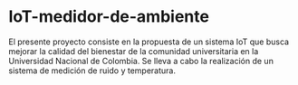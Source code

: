 # IoT-medidor-de-ambiente
El presente proyecto consiste en la propuesta de un sistema IoT que busca mejorar la calidad del bienestar de la comunidad universitaria en la Universidad Nacional de Colombia. Se lleva a cabo la realización de un sistema de medición de ruido y temperatura. 
